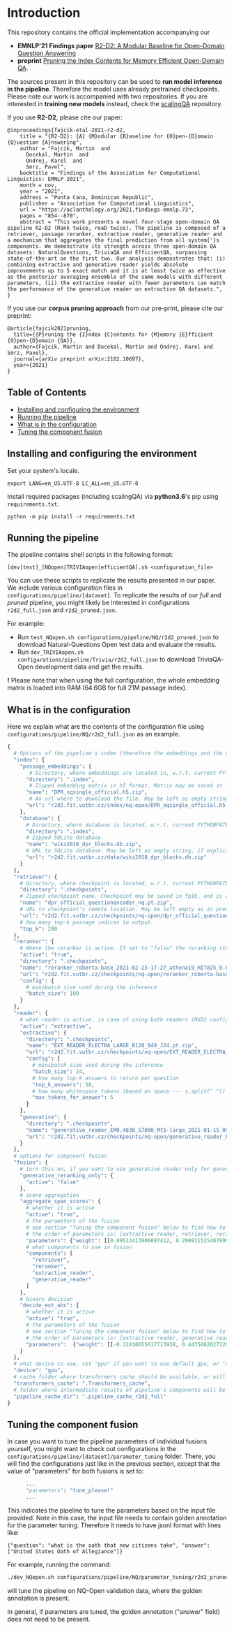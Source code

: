 # Introduction

This repository contains the official implementation accompanying our
- **EMNLP'21 Findings paper** [R2-D2: A Modular Baseline for Open-Domain Question Answering](https://aclanthology.org/2021.findings-emnlp.73/)
- **preprint** [Pruning the Index Contents for Memory Efficient Open-Domain QA](https://arxiv.org/abs/2102.10697).  


The sources present in this repository can be used to __run model inference in the pipeline__. Therefore the model uses already pretrained checkpoints.
Please note our work is accompanied with two repositories. If you are interested in __training new models__ instead, check the [scalingQA](https://github.com/KNOT-FIT-BUT/scalingQA) repository.

If you use **R2-D2**, please cite our paper:
```
@inproceedings{fajcik-etal-2021-r2-d2,
    title = "{R2-D2}: {A} {M}odular {B}aseline for {O}pen-{D}omain {Q}uestion {A}nswering",
    author = "Fajcik, Martin  and
      Docekal, Martin  and
      Ondrej, Karel  and
      Smrz, Pavel",
    booktitle = "Findings of the Association for Computational Linguistics: EMNLP 2021",
    month = nov,
    year = "2021",
    address = "Punta Cana, Dominican Republic",
    publisher = "Association for Computational Linguistics",
    url = "https://aclanthology.org/2021.findings-emnlp.73",
    pages = "854--870",
    abstract = "This work presents a novel four-stage open-domain QA pipeline R2-D2 (Rank twice, reaD twice). The pipeline is composed of a retriever, passage reranker, extractive reader, generative reader and a mechanism that aggregates the final prediction from all system{'}s components. We demonstrate its strength across three open-domain QA datasets: NaturalQuestions, TriviaQA and EfficientQA, surpassing state-of-the-art on the first two. Our analysis demonstrates that: (i) combining extractive and generative reader yields absolute improvements up to 5 exact match and it is at least twice as effective as the posterior averaging ensemble of the same models with different parameters, (ii) the extractive reader with fewer parameters can match the performance of the generative reader on extractive QA datasets.",
}
```

If you use our **corpus pruning approach** from our pre-print, please cite our preprint:

```
@article{fajcik2021pruning,
  title={{P}runing the {I}ndex {C}ontents for {M}emory {E}fficient {O}pen-{D}omain {QA}},
  author={Fajcik, Martin and Docekal, Martin and Ondrej, Karel and Smrz, Pavel},
  journal={arXiv preprint arXiv:2102.10697},
  year={2021}
}
```

## Table of Contents
- [Installing and configuring the environment](#installing-and-configuring-the-environment)
- [Running the pipeline](#running-the-pipeline)
- [What is in the configuration](#what-is-in-the-configuration)
- [Tuning the component fusion](#tuning-the-component-fusion)



## Installing and configuring the environment
Set your system's locale.

```shell
export LANG=en_US.UTF-8 LC_ALL=en_US.UTF-8
```

Install required packages (including scalingQA) via  __python3.6__'s pip using `requirements.txt`.

```shell
python -m pip install -r requirements.txt
```


## Running the pipeline
The pipeline contains shell scripts in the following format:
```
[dev|test]_[NQopen|TRIVIAopen|efficientQA].sh <configuration_file>
```
You can use these scripts to replicate the results presented in our paper. We include various configuration files in `configurations/pipeline/[dataset]`.
To replicate the results of our _full_ and _pruned_ pipeline, you might likely be interested in configurations `r2d2_full.json` and `r2d2_pruned.json`.

For example:  
* Run `test_NQopen.sh configurations/pipeline/NQ/r2d2_pruned.json` to download Natural-Questions Open test data and evaluate the results.   
* Run `dev_TRIVIAopen.sh configurations/pipeline/Trivia/r2d2_full.json` to download TriviaQA-Open development data and get the results.

**!** Please note that when using the full configuration, the whole embedding matrix is loaded into RAM (64.6GB for full 21M passage index).


## What is in the configuration
Here we explain what are the contents of the configuration file using `configurations/pipeline/NQ/r2d2_full.json` as an example.
```python
{
  # Options of the pipeline's index (therefore the embeddings and the database).
  "index": {
    "passage_embeddings": {
       # Directory, where embeddings are located in, w.r.t. current PYTHONPATH.
      "directory": ".index", 
       # Zipped embedding matrix in h5 format. Matrix may be saved in fp16, but is casted fo fp32 after loading.
      "name": "DPR_nqsingle_official.h5.zip",
       # An url where to download the file. May be left as empty string, if the directory is prepared explicitly and already contains the file.
      "url": "r2d2.fit.vutbr.cz/index/nq-open/DPR_nqsingle_official.h5.zip"
    },
    "database": {
      # Directory, where database is located, w.r.t. current PYTHONPATH.
      "directory": ".index",
      # Zipped SQLite database.
      "name": "wiki2018_dpr_blocks.db.zip",
      # URL to SQLite database. May be left as empty string, if explicitly prepared in the directory.
      "url": "r2d2.fit.vutbr.cz/data/wiki2018_dpr_blocks.db.zip"
    }
  },
  "retriever": {
    # Directory, where checkpoint is located, w.r.t. current PYTHONPATH.
    "directory": ".checkpoints",
    # Zipped checkpoint name. Checkpoint may be saved in fp16, and is automatically casted to fp32 on loading.
    "name": "dpr_official_questionencoder_nq.pt.zip",
    # URL to checkpoint's remote location. May be left empty as in previous cases.
    "url": "r2d2.fit.vutbr.cz/checkpoints/nq-open/dpr_official_questionencoder_nq.pt.zip",
    # How many top-k passage indices to output.
    "top_k": 200
  },
  "reranker": {
    # Where the reranker is active. If set to "false" the reranking step will be skipped.
    "active": "true",
    "directory": ".checkpoints",
    "name": "reranker_roberta-base_2021-02-25-17-27_athena19_HIT@25_0.8299645997487725.ckpt.zip",
    "url": "r2d2.fit.vutbr.cz/checkpoints/nq-open/reranker_roberta-base_2021-02-25-17-27_athena19_HIT@25_0.8299645997487725.ckpt.zip",
    "config": {
      # minibatch size used during the inference
      "batch_size": 100
    }
  },
  "reader": {
    # what reader is active, in case of using both readers (RXD2 configurations) case, keep "extractive" as active.
    "active": "extractive",
    "extractive": {
      "directory": ".checkpoints",
      "name": "EXT_READER_ELECTRA_LARGE_B128_049_J24.pt.zip",
      "url": "r2d2.fit.vutbr.cz/checkpoints/nq-open/EXT_READER_ELECTRA_LARGE_B128_049_J24.pt.zip",
      "config": {
        # minibatch size used during the inference
        "batch_size": 24,
        # how many top-k answers to return per question
        "top_k_answers": 50,
        # how many whitespace tokens (based on space --- s.split(" ")) can the answer have
        "max_tokens_for_answer": 5
      }
    },
    "generative": {
      "directory": ".checkpoints",
      "name": "generative_reader_EM0.4830_S7000_Mt5-large_2021-01-15_05.pt.zip",
      "url": "r2d2.fit.vutbr.cz/checkpoints/nq-open/generative_reader_EM0.4830_S7000_Mt5-large_2021-01-15_05.pt.zip"
    }
  },
  # options for component fusion
  "fusion": {
    # turn this on, if you want to use generative reader only for generative reranking of spans from extractive reader
    "generative_reranking_only": {
      "active": "false"
    },
    # score aggregation
    "aggregate_span_scores": {
      # whether it is active
      "active": "true", 
      # the parameters of the fusion
      # see section "Tuning the component fusion" below to find how to tune these parameters automatically on dev data.
      # the order of parameters is: [extractive reader, retriever, reranker, generative reader]
      "parameters": {"weight": [[0.09513413906097412, 0.2909115254878998, 0.22145800292491913, 0.7677204608917236]], "bias": [-0.25344452261924744]},
      # what components to use in fusion
      "components": [
        "retriever",
        "reranker",
        "extractive_reader",
        "generative_reader"
      ]
    },
    # binary decision
    "decide_ext_abs": {
      # whether it is active
      "active": "true",
      # the parameters of the fusion
      # see section "Tuning the component fusion" below to find how to tune these parameters automatically on dev data.
      # the order of parameters is: [extractive reader, generative reader]
      "parameters":  {"weight": [[-0.12410655617713928, 0.4435662627220154]], "bias": [-0.510728657245636]}
    }
  },
  # what device to use, set "gpu" if you want to use default gpu, or "cuda:n" if you want to use n-th gpu, or "cpu")
  "device": "gpu",
  # cache folder where transformers cache should be available, or will be downloaded to
  "transformers_cache": ".Transformers_cache",
  # folder where intermediate results of pipeline's components will be saved
  "pipeline_cache_dir": ".pipeline_cache_r2d2_full"
}
```
## Tuning the component fusion
In case you want to tune the pipeline parameters of individual fusions yourself, you might want to check out configurations in the `configurations/pipeline/[dataset]/parameter_tuning` folder. There, you will find the configurations just like in the previous section, except that the value of "parameters" for both fusions is set to:
```python
      ...
      "parameters": "tune_please!"
      ...
```
This indicates the pipeline to tune the parameters based on the input file provided. Note in this case, the input file needs to contain golden annotation for the parameter tuning. Therefore it needs to have jsonl format with lines like:
```
{"question": "what is the oath that new citizens take", "answer": ["United States Oath of Allegiance"]}
```
For example, running the command:
```bash
./dev_NQopen.sh configurations/pipeline/NQ/parameter_tuning/r2d2_pruned_nqval_tuner.json
```
will tune the pipeline on NQ-Open validation data, where the golden annotation is present.

In general, if parameters are tuned, the golden annotation ("answer" field) does not need to be present.
